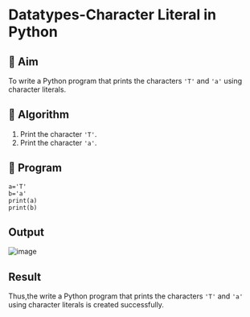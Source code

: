 # Datatypes-Character Literal in Python

## 🎯 Aim
To write a Python program that prints the characters `'T'` and `'a'` using character literals.

## 🧠 Algorithm
1. Print the character `'T'`.
2. Print the character `'a'`.

## 🧾 Program
```
a='T'
b='a'
print(a)
print(b)
```

## Output
![image](https://github.com/user-attachments/assets/46c885d6-3cb6-4006-b3be-08d97d86236d)


## Result
Thus,the write a Python program that prints the characters `'T'` and `'a'` using character literals is created successfully.

